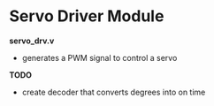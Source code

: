 # Servo Driver Module

__servo_drv.v__

* generates a PWM signal to control a servo

__TODO__

* create decoder that converts degrees into on time
